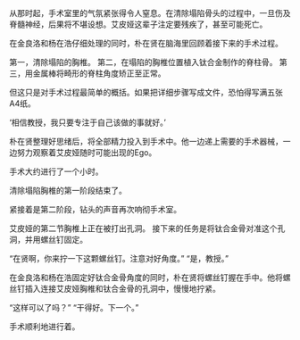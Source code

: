 从那时起，手术室里的气氛紧张得令人窒息。在清除塌陷骨头的过程中，一旦伤及脊髓神经，后果将不堪设想。艾皮娅这辈子注定要残疾了，甚至可能死亡。

在金良洛和杨在浩仔细处理的同时，朴在贤在脑海里回顾着接下来的手术过程。

第一，清除塌陷的胸椎。
第二，在塌陷的胸椎位置植入钛合金制作的脊柱骨。
第三，用金属棒将畸形的脊柱角度矫正至正常。

但这只是对手术过程最简单的概括。如果把详细步骤写成文件，恐怕得写满五张A4纸。

‘相信教授，我只要专注于自己该做的事就好。’

朴在贤整理好思绪后，将全部精力投入到手术中。他一边递上需要的手术器械，一边努力观察着艾皮娅随时可能出现的Ego。

手术大约进行了一个小时。

清除塌陷胸椎的第一阶段结束了。

紧接着是第二阶段，钻头的声音再次响彻手术室。

艾皮娅的第二节胸椎上正在被打出孔洞。
接下来的任务是将钛合金骨对准这个孔洞，并用螺丝钉固定。

“在贤啊，你来拧一下这颗螺丝钉。注意对好角度。”
“是，教授。”

在金良洛和杨在浩固定好钛合金骨角度的同时，朴在贤将螺丝钉握在手中。他将螺丝钉插入连接艾皮娅胸椎和钛合金骨的孔洞中，慢慢地拧紧。

“这样可以了吗？”
“干得好。下一个。”

手术顺利地进行着。